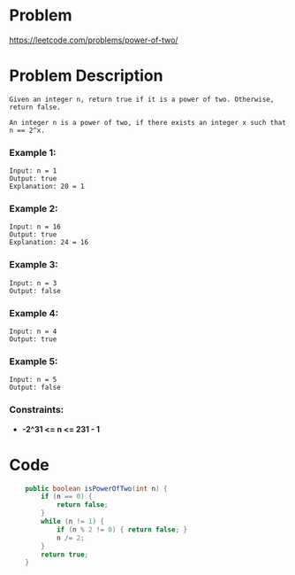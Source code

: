 # Problem
https://leetcode.com/problems/power-of-two/
# Problem Description
```
Given an integer n, return true if it is a power of two. Otherwise, return false.

An integer n is a power of two, if there exists an integer x such that n == 2^x.
```
### Example 1:
```
Input: n = 1
Output: true
Explanation: 20 = 1
```
### Example 2:
```
Input: n = 16
Output: true
Explanation: 24 = 16
```
### Example 3:
```
Input: n = 3
Output: false
```
### Example 4:
```
Input: n = 4
Output: true
```
### Example 5:
```
Input: n = 5
Output: false
```
### Constraints:
- **-2^31 <= n <= 231 - 1**
# Code
```java
    public boolean isPowerOfTwo(int n) {
        if (n == 0) {
            return false;
        }
        while (n != 1) {
            if (n % 2 != 0) { return false; }
            n /= 2;
        }
        return true;
    }
```
